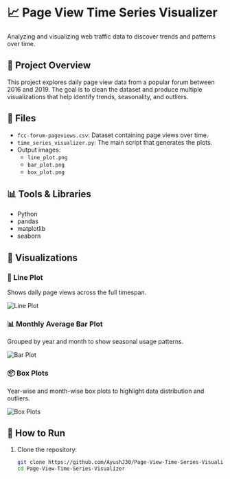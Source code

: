# 📈 Page View Time Series Visualizer

Analyzing and visualizing web traffic data to discover trends and patterns over time.

## 📌 Project Overview

This project explores daily page view data from a popular forum between 2016 and 2019. The goal is to clean the dataset and produce multiple visualizations that help identify trends, seasonality, and outliers.

## 📁 Files

- `fcc-forum-pageviews.csv`: Dataset containing page views over time.
- `time_series_visualizer.py`: The main script that generates the plots.
- Output images:
  - `line_plot.png`
  - `bar_plot.png`
  - `box_plot.png`

## 📊 Tools & Libraries

- Python
- pandas
- matplotlib
- seaborn

## 📸 Visualizations

### 📅 Line Plot
Shows daily page views across the full timespan.

![Line Plot](line_plot.png)

### 📊 Monthly Average Bar Plot
Grouped by year and month to show seasonal usage patterns.

![Bar Plot](bar_plot.png)

### 📦 Box Plots
Year-wise and month-wise box plots to highlight data distribution and outliers.

![Box Plots](box_plot.png)

## 🚀 How to Run

1. Clone the repository:
   ```bash
   git clone https://github.com/AyushJ30/Page-View-Time-Series-Visualizer.git
   cd Page-View-Time-Series-Visualizer
